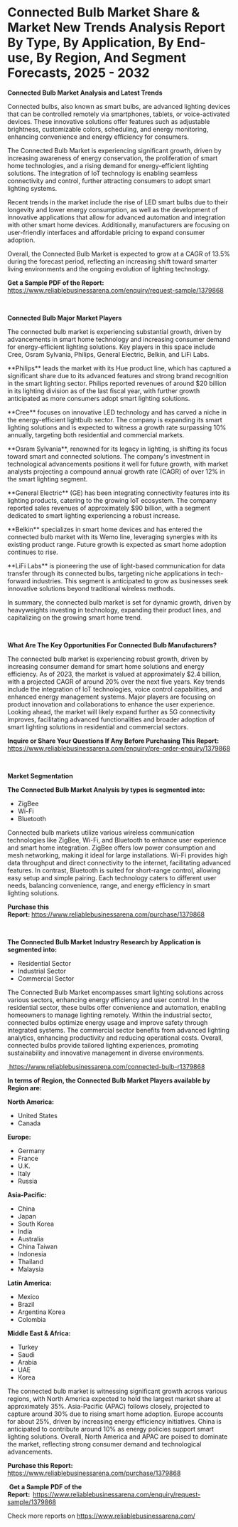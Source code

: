 <p><h1>Connected Bulb Market Share & Market New Trends Analysis Report By Type, By Application, By End-use, By Region, And Segment Forecasts, 2025 - 2032</h1></p><p><strong>Connected Bulb Market Analysis and Latest Trends</strong></p>
<p><p>Connected bulbs, also known as smart bulbs, are advanced lighting devices that can be controlled remotely via smartphones, tablets, or voice-activated devices. These innovative solutions offer features such as adjustable brightness, customizable colors, scheduling, and energy monitoring, enhancing convenience and energy efficiency for consumers. </p><p>The Connected Bulb Market is experiencing significant growth, driven by increasing awareness of energy conservation, the proliferation of smart home technologies, and a rising demand for energy-efficient lighting solutions. The integration of IoT technology is enabling seamless connectivity and control, further attracting consumers to adopt smart lighting systems. </p><p>Recent trends in the market include the rise of LED smart bulbs due to their longevity and lower energy consumption, as well as the development of innovative applications that allow for advanced automation and integration with other smart home devices. Additionally, manufacturers are focusing on user-friendly interfaces and affordable pricing to expand consumer adoption. </p><p>Overall, the Connected Bulb Market is expected to grow at a CAGR of 13.5% during the forecast period, reflecting an increasing shift toward smarter living environments and the ongoing evolution of lighting technology.</p></p>
<p><strong>Get a Sample PDF of the Report:&nbsp;</strong> <a href="https://www.reliablebusinessarena.com/enquiry/request-sample/1379868?utm_campaign=2452&utm_medium=2&utm_source=Github&utm_content=ia&utm_term=11022025&utm_id=connected-bulb">https://www.reliablebusinessarena.com/enquiry/request-sample/1379868</a></p>
<p>&nbsp;</p>
<p><strong>Connected Bulb Major Market Players</strong></p>
<p><p>The connected bulb market is experiencing substantial growth, driven by advancements in smart home technology and increasing consumer demand for energy-efficient lighting solutions. Key players in this space include Cree, Osram Sylvania, Philips, General Electric, Belkin, and LiFi Labs.</p><p>**Philips** leads the market with its Hue product line, which has captured a significant share due to its advanced features and strong brand recognition in the smart lighting sector. Philips reported revenues of around $20 billion in its lighting division as of the last fiscal year, with further growth anticipated as more consumers adopt smart lighting solutions.</p><p>**Cree** focuses on innovative LED technology and has carved a niche in the energy-efficient lightbulb sector. The company is expanding its smart lighting solutions and is expected to witness a growth rate surpassing 10% annually, targeting both residential and commercial markets.</p><p>**Osram Sylvania**, renowned for its legacy in lighting, is shifting its focus toward smart and connected solutions. The company's investment in technological advancements positions it well for future growth, with market analysts projecting a compound annual growth rate (CAGR) of over 12% in the smart lighting segment.</p><p>**General Electric** (GE) has been integrating connectivity features into its lighting products, catering to the growing IoT ecosystem. The company reported sales revenues of approximately $90 billion, with a segment dedicated to smart lighting experiencing a robust increase.</p><p>**Belkin** specializes in smart home devices and has entered the connected bulb market with its Wemo line, leveraging synergies with its existing product range. Future growth is expected as smart home adoption continues to rise.</p><p>**LiFi Labs** is pioneering the use of light-based communication for data transfer through its connected bulbs, targeting niche applications in tech-forward industries. This segment is anticipated to grow as businesses seek innovative solutions beyond traditional wireless methods.</p><p>In summary, the connected bulb market is set for dynamic growth, driven by heavyweights investing in technology, expanding their product lines, and capitalizing on the growing smart home trend.</p></p>
<p>&nbsp;</p>
<p><strong>What Are The Key Opportunities For Connected Bulb Manufacturers?</strong></p>
<p><p>The connected bulb market is experiencing robust growth, driven by increasing consumer demand for smart home solutions and energy efficiency. As of 2023, the market is valued at approximately $2.4 billion, with a projected CAGR of around 20% over the next five years. Key trends include the integration of IoT technologies, voice control capabilities, and enhanced energy management systems. Major players are focusing on product innovation and collaborations to enhance the user experience. Looking ahead, the market will likely expand further as 5G connectivity improves, facilitating advanced functionalities and broader adoption of smart lighting solutions in residential and commercial sectors.</p></p>
<p><strong>Inquire or Share Your Questions If Any Before Purchasing This Report:</strong> <a href="https://www.reliablebusinessarena.com/enquiry/pre-order-enquiry/1379868?utm_campaign=2452&utm_medium=2&utm_source=Github&utm_content=ia&utm_term=11022025&utm_id=connected-bulb">https://www.reliablebusinessarena.com/enquiry/pre-order-enquiry/1379868</a></p>
<p>&nbsp;</p>
<p><strong>Market Segmentation</strong></p>
<p><strong>The Connected Bulb Market Analysis by types is segmented into:</strong></p>
<p><ul><li>ZigBee</li><li>Wi-Fi</li><li>Bluetooth</li></ul></p>
<p><p>Connected bulb markets utilize various wireless communication technologies like ZigBee, Wi-Fi, and Bluetooth to enhance user experience and smart home integration. ZigBee offers low power consumption and mesh networking, making it ideal for large installations. Wi-Fi provides high data throughput and direct connectivity to the internet, facilitating advanced features. In contrast, Bluetooth is suited for short-range control, allowing easy setup and simple pairing. Each technology caters to different user needs, balancing convenience, range, and energy efficiency in smart lighting solutions.</p></p>
<p><strong>Purchase this Report:&nbsp;</strong><a href="https://www.reliablebusinessarena.com/purchase/1379868?utm_campaign=2452&utm_medium=2&utm_source=Github&utm_content=ia&utm_term=11022025&utm_id=connected-bulb">https://www.reliablebusinessarena.com/purchase/1379868</a></p>
<p>&nbsp;</p>
<p><strong>The Connected Bulb Market Industry Research by Application is segmented into:</strong></p>
<p><ul><li>Residential Sector</li><li>Industrial Sector</li><li>Commercial Sector</li></ul></p>
<p><p>The Connected Bulb Market encompasses smart lighting solutions across various sectors, enhancing energy efficiency and user control. In the residential sector, these bulbs offer convenience and automation, enabling homeowners to manage lighting remotely. Within the industrial sector, connected bulbs optimize energy usage and improve safety through integrated systems. The commercial sector benefits from advanced lighting analytics, enhancing productivity and reducing operational costs. Overall, connected bulbs provide tailored lighting experiences, promoting sustainability and innovative management in diverse environments.</p></p>
<p><a href="https://www.reliablebusinessarena.com/connected-bulb-r1379868?utm_campaign=2452&utm_medium=2&utm_source=Github&utm_content=ia&utm_term=11022025&utm_id=connected-bulb">&nbsp;https://www.reliablebusinessarena.com/connected-bulb-r1379868</a></p>
<p><strong>In terms of Region, the Connected Bulb Market Players available by Region are:</strong></p>
<p>
    <p> <strong> North America: </strong>
        <ul>
            <li>United States</li>
            <li>Canada</li>
        </ul>
        </p> 
    <p> <strong> Europe: </strong>
        <ul>
            <li>Germany</li>
            <li>France</li>
            <li>U.K.</li>
            <li>Italy</li>
            <li>Russia</li>
        </ul>
        </p> 
    <p> <strong> Asia-Pacific: </strong>
        <ul>
            <li>China</li>
            <li>Japan</li>
            <li>South Korea</li>
            <li>India</li>
            <li>Australia</li>
            <li>China Taiwan</li>
            <li>Indonesia</li>
            <li>Thailand</li>
            <li>Malaysia</li>
        </ul>
        </p> 
    <p> <strong> Latin America: </strong>
        <ul>
            <li>Mexico</li>
            <li>Brazil</li>
            <li>Argentina Korea</li>
            <li>Colombia</li>
        </ul>
        </p> 
    <p> <strong> Middle East & Africa: </strong>
        <ul>
            <li>Turkey</li>
            <li>Saudi</li>
            <li>Arabia</li>
            <li>UAE</li>
            <li>Korea</li>
        </ul>
    </p>
    </p>
<p><p>The connected bulb market is witnessing significant growth across various regions, with North America expected to hold the largest market share at approximately 35%. Asia-Pacific (APAC) follows closely, projected to capture around 30% due to rising smart home adoption. Europe accounts for about 25%, driven by increasing energy efficiency initiatives. China is anticipated to contribute around 10% as energy policies support smart lighting solutions. Overall, North America and APAC are poised to dominate the market, reflecting strong consumer demand and technological advancements.</p></p>
<p><strong>Purchase this Report: </strong><a href="https://www.reliablebusinessarena.com/purchase/1379868?utm_campaign=2452&utm_medium=2&utm_source=Github&utm_content=ia&utm_term=11022025&utm_id=connected-bulb">https://www.reliablebusinessarena.com/purchase/1379868</a></p>
<p>&nbsp;<strong>Get a Sample PDF of the Report:&nbsp;&nbsp;</strong><a href="https://www.reliablebusinessarena.com/enquiry/request-sample/1379868?utm_campaign=2452&utm_medium=2&utm_source=Github&utm_content=ia&utm_term=11022025&utm_id=connected-bulb">https://www.reliablebusinessarena.com/enquiry/request-sample/1379868</a></p>
<p><strong></strong></p>
<p>Check more reports on <a href="https://www.reliablebusinessarena.com/?utm_campaign=2452&utm_medium=2&utm_source=Github&utm_content=ia&utm_term=11022025&utm_id=connected-bulb">https://www.reliablebusinessarena.com/</a></p>
